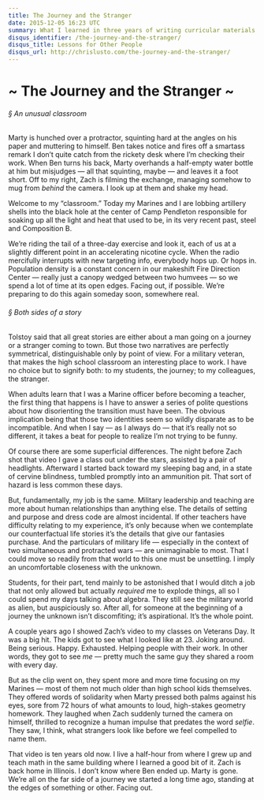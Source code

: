 ```yaml
---
title: The Journey and the Stranger
date: 2015-12-05 16:23 UTC
summary: What I learned in three years of writing curricular materials.
disqus_identifier: /the-journey-and-the-stranger/
disqus_title: Lessons for Other People
disqus_url: http://chrislusto.com/the-journey-and-the-stranger/
---
```


# ~ The Journey and the Stranger ~

###### &sect; An unusual classroom
Marty is hunched over a protractor, squinting hard at the angles on his paper and muttering to himself. Ben takes notice and fires off a smartass remark I don’t quite catch from the rickety desk where I’m checking their work. When Ben turns his back, Marty overhands a half-empty water bottle at him but misjudges &mdash; all that squinting, maybe &mdash; and leaves it a foot short. Off to my right, Zach is filming the exchange, managing somehow to mug from *behind* the camera. I look up at them and shake my head.

Welcome to my “classroom.” Today my Marines and I are lobbing artillery shells into the black hole at the center of Camp Pendleton responsible for soaking up all the light and heat that used to be, in its very recent past, steel and Composition B.

We’re riding the tail of a three-day exercise and look it, each of us at a slightly different point in an accelerating nicotine cycle. When the radio mercifully interrupts with new targeting info, everybody hops up. Or hops in. Population density is a constant concern in our makeshift Fire Direction Center &mdash; really just a canopy wedged between two humvees &mdash; so we spend a lot of time at its open edges. Facing out, if possible. We’re preparing to do this again someday soon, somewhere real.

###### &sect; Both sides of a story

Tolstoy said that all great stories are either about a man going on a journey or a stranger coming to town. But those two narratives are perfectly symmetrical, distinguishable only by point of view. For a military veteran, that makes the high school classroom an interesting place to work. I have no choice but to signify both: to my students, the journey; to my colleagues, the stranger.

When adults learn that I was a Marine officer before becoming a teacher, the first thing that happens is I have to answer a series of polite questions about how disorienting the transition must have been. The obvious implication being that those two identities seem so wildly disparate as to be incompatible. And when I say &mdash; as I always do &mdash; that it’s really not so different, it takes a beat for people to realize I’m not trying to be funny.

Of course there are some superficial differences. The night before Zach shot that video I gave a class out under the stars, assisted by a pair of headlights. Afterward I started back toward my sleeping bag and, in a state of cervine blindness, tumbled promptly into an ammunition pit. That sort of hazard is less common these days.

But, fundamentally, my job is the same. Military leadership and teaching are more about human relationships than anything else. The details of setting and purpose and dress code are almost incidental. If other teachers have difficulty relating to my experience, it’s only because when we contemplate our counterfactual life stories it’s the details that give our fantasies purchase. And the particulars of military life &mdash; especially in the context of two simultaneous and protracted wars &mdash; are unimaginable to most. That I could move so readily from that world to this one must be unsettling. I imply an uncomfortable closeness with the unknown.

Students, for their part, tend mainly to be astonished that I would ditch a job that not only allowed but actually *required* me to explode things, all so I could spend my days talking about algebra. They still see the military world as alien, but auspiciously so. After all, for someone at the beginning of a journey the unknown isn’t discomfiting; it’s aspirational. It’s the whole point.

A couple years ago I showed Zach’s video to my classes on Veterans Day. It was a big hit. The kids got to see what I looked like at 23. Joking around. Being serious. Happy. Exhausted. Helping people with their work. In other words, they got to see *me* &mdash; pretty much the same guy they shared a room with every day.

But as the clip went on, they spent more and more time focusing on my Marines &mdash; most of them not much older than high school kids themselves. They offered words of solidarity when Marty pressed both palms against his eyes, sore from 72 hours of what amounts to loud, high-stakes geometry homework. They laughed when Zach suddenly turned the camera on himself, thrilled to recognize a human impulse that predates the word *selfie*. They saw, I think, what strangers look like before we feel compelled to name them.

That video is ten years old now. I live a half-hour from where I grew up and teach math in the same building where I learned a good bit of it. Zach is back home in Illinois. I don’t know where Ben ended up. Marty is gone. We’re all on the far side of a journey we started a long time ago, standing at the edges of something or other. Facing out.

